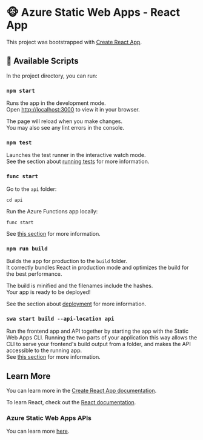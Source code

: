 # :monkey_face: Azure Static Web Apps - React App

This project was bootstrapped with [Create React App](https://github.com/facebook/create-react-app).

## :scroll: Available Scripts

In the project directory, you can run:

### `npm start`

Runs the app in the development mode.\
Open [http://localhost:3000](http://localhost:3000) to view it in your browser.

The page will reload when you make changes.\
You may also see any lint errors in the console.

### `npm test`

Launches the test runner in the interactive watch mode.\
See the section about [running tests](https://facebook.github.io/create-react-app/docs/running-tests) for more information.

### `func start`

Go to the `api` folder:
```	
cd api
```	
Run the Azure Functions app locally: 
```	
func start
```	

See [this section](https://learn.microsoft.com/en-us/training/modules/publish-static-web-app-api-preview-url/4-exercise-function-app?pivots=react) for more information.

### `npm run build`

Builds the app for production to the `build` folder.\
It correctly bundles React in production mode and optimizes the build for the best performance.

The build is minified and the filenames include the hashes.\
Your app is ready to be deployed!

See the section about [deployment](https://facebook.github.io/create-react-app/docs/deployment) for more information.

### `swa start build --api-location api`

Run the frontend app and API together by starting the app with the Static Web Apps CLI. Running the two parts of your application this way allows the CLI to serve your frontend's build output from a folder, and makes the API accessible to the running app.\
See [this section](https://learn.microsoft.com/en-us/azure/static-web-apps/add-api?tabs=vanilla-javascript#run-the-frontend-and-api-locally) for more information.

## Learn More

You can learn more in the [Create React App documentation](https://facebook.github.io/create-react-app/docs/getting-started).

To learn React, check out the [React documentation](https://reactjs.org/).

### Azure Static Web Apps APIs
You can learn more [here](https://learn.microsoft.com/en-us/azure/static-web-apps/add-api).
